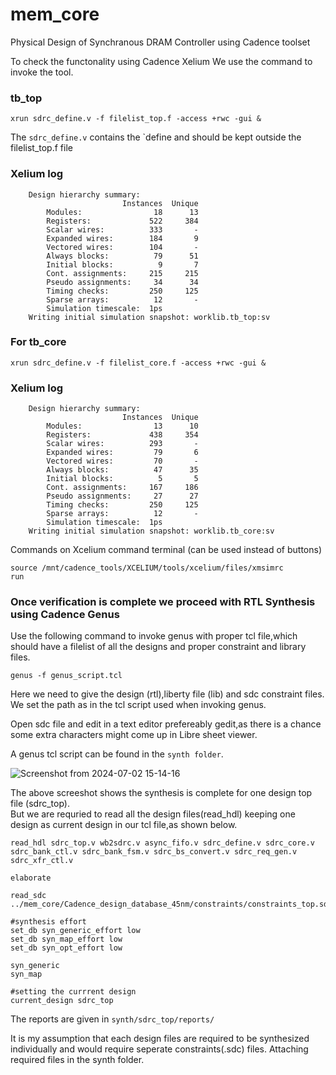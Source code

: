 # mem_core
Physical Design of Synchranous DRAM Controller using Cadence toolset


To check the functonality using Cadence Xelium We use the command to invoke the tool.

### tb_top

```
xrun sdrc_define.v -f filelist_top.f -access +rwc -gui &
```

The ```sdrc_define.v``` contains the `define and should be kept outside the filelist_top.f file


### Xelium log

```
	Design hierarchy summary:
		                 Instances  Unique
		Modules:                18      13
		Registers:             522     384
		Scalar wires:          333       -
		Expanded wires:        184       9
		Vectored wires:        104       -
		Always blocks:          79      51
		Initial blocks:          9       7
		Cont. assignments:     215     215
		Pseudo assignments:     34      34
		Timing checks:         250     125
		Sparse arrays:          12       -
		Simulation timescale:  1ps
	Writing initial simulation snapshot: worklib.tb_top:sv
```

### For tb_core

```
xrun sdrc_define.v -f filelist_core.f -access +rwc -gui &
```

### Xelium log

```
	Design hierarchy summary:
		                 Instances  Unique
		Modules:                13      10
		Registers:             438     354
		Scalar wires:          293       -
		Expanded wires:         79       6
		Vectored wires:         70       -
		Always blocks:          47      35
		Initial blocks:          5       5
		Cont. assignments:     167     186
		Pseudo assignments:     27      27
		Timing checks:         250     125
		Sparse arrays:          12       -
		Simulation timescale:  1ps
	Writing initial simulation snapshot: worklib.tb_core:sv
```

Commands on Xcelium command terminal (can be used instead of buttons) 
```
source /mnt/cadence_tools/XCELIUM/tools/xcelium/files/xmsimrc
run
```

### Once verification is complete we proceed with RTL Synthesis using Cadence Genus

Use the following command to invoke genus with proper tcl file,which should have a filelist of all the designs and proper constraint and library files.
```
genus -f genus_script.tcl
```

Here we need to give the design (rtl),liberty file (lib) and sdc constraint files. We set the path as in the tcl script used when invoking genus.<br />

Open sdc file and edit in a text editor prefereably gedit,as there is a chance some extra characters might come up in Libre sheet viewer.<br />

A genus tcl script can be found in the ```synth folder```.<br />

![Screenshot from 2024-07-02 15-14-16](https://github.com/emillal/mem_core/assets/38190245/37850015-70b4-4a7f-9a25-c4579cd4f73d)

The above screeshot shows the synthesis is complete for one design top file (sdrc_top).<br />
But we are requried to read all the design files(read_hdl) keeping one design as current design in our tcl file,as shown below.<br />

```
read_hdl sdrc_top.v wb2sdrc.v async_fifo.v sdrc_define.v sdrc_core.v sdrc_bank_ctl.v sdrc_bank_fsm.v sdrc_bs_convert.v sdrc_req_gen.v sdrc_xfr_ctl.v  

elaborate 

read_sdc ../mem_core/Cadence_design_database_45nm/constraints/constraints_top.sdc

#synthesis effort
set_db syn_generic_effort low
set_db syn_map_effort low
set_db syn_opt_effort low

syn_generic
syn_map

#setting the currrent design
current_design sdrc_top
```

The reports are given in ```synth/sdrc_top/reports/``` <br />

It is my assumption that each design files are required to be synthesized individually and would require seperate constraints(.sdc) files. Attaching required files in the synth folder.<br />



